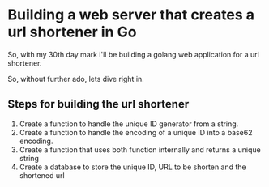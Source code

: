 # Building a web server that creates a url shortener in Go

So, with my 30th day mark i'll be building a golang web application for a url shortener.

So, without further ado, lets dive right in.

## Steps for building the url shortener
1. Create a function to handle the unique ID generator from a string.
2. Create a function to handle the encoding of a unique ID into a base62 encoding.
3. Create a function that uses both function internally and returns a unique string
4. Create a database to store the unique ID, URL to be shorten and the shortened url

